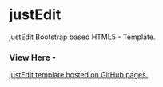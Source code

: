 # justEdit

justEdit Bootstrap based HTML5 - Template.

### View Here - 

[justEdit template hosted on GitHub pages.](http://devkamrulcom.github.io/justEdit/ "View Here")
